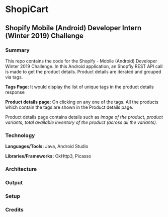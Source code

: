 # ShopiCart

## Shopify Mobile (Android) Developer Intern (Winter 2019) Challenge

### Summary

This repo contains the code for the Shopify - Mobile (Android) Developer Winter 2019 Challenge. In this Android application, an Shopfiy REST API call is made to get the product details. Product details are iterated and grouped via tags. 

**Tags Page:** It would display the list of unique tags in the product details response

**Product details page:** On clicking on any one of the tags. All the products which contain the tags are shown in the Product details page. 

Product details page contains details such as *image of the product, product variants, total available inventory of the product (across all the variants).*

### Technology

**Languages/Tools:** Java, Android Studio

**Libraries/Frameworks:** OkHttp3, Picasso

### Architecture


### Output


### Setup


### Credits
